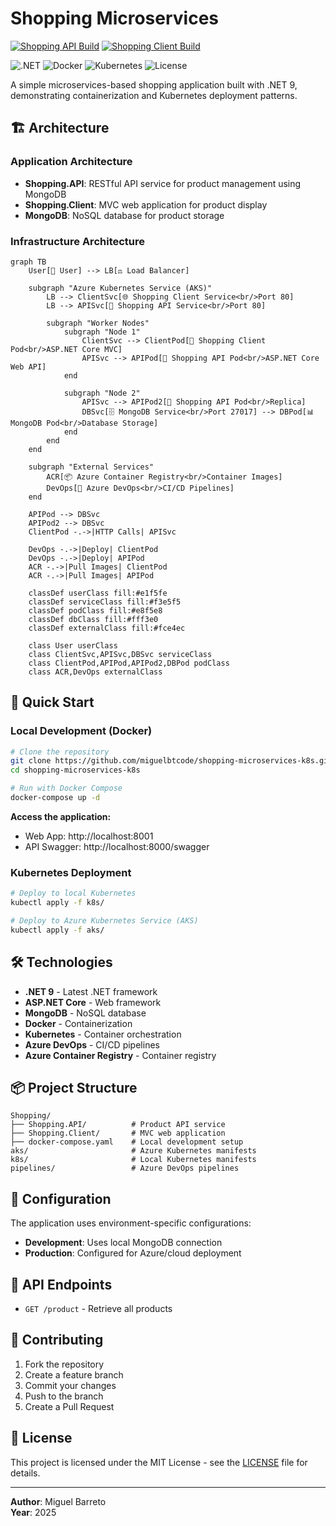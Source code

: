# Shopping Microservices

[![Shopping API Build](https://dev.azure.com/mabt2206/shopping/_apis/build/status%2Fshoppingapi-pipeline?branchName=main)](https://dev.azure.com/mabt2206/shopping/_build/latest?definitionId=3&branchName=main)
[![Shopping Client Build](https://dev.azure.com/mabt2206/shopping/_apis/build/status%2Fshoppingclient-pipeline?branchName=main)](https://dev.azure.com/mabt2206/shopping/_build/latest?definitionId=4&branchName=main)

![.NET](https://img.shields.io/badge/.NET-9.0-purple)
![Docker](https://img.shields.io/badge/Docker-Enabled-blue)
![Kubernetes](https://img.shields.io/badge/Kubernetes-Ready-326CE5)
![License](https://img.shields.io/badge/License-MIT-green)

A simple microservices-based shopping application built with .NET 9, demonstrating containerization and Kubernetes deployment patterns.

## 🏗️ Architecture

### Application Architecture
- **Shopping.API**: RESTful API service for product management using MongoDB
- **Shopping.Client**: MVC web application for product display
- **MongoDB**: NoSQL database for product storage

### Infrastructure Architecture

```mermaid
graph TB
    User[👤 User] --> LB[⚖️ Load Balancer]
    
    subgraph "Azure Kubernetes Service (AKS)"
        LB --> ClientSvc[🌐 Shopping Client Service<br/>Port 80]
        LB --> APISvc[🔗 Shopping API Service<br/>Port 80]
        
        subgraph "Worker Nodes"
            subgraph "Node 1"
                ClientSvc --> ClientPod[📱 Shopping Client Pod<br/>ASP.NET Core MVC]
                APISvc --> APIPod[🔧 Shopping API Pod<br/>ASP.NET Core Web API]
            end
            
            subgraph "Node 2"
                APISvc --> APIPod2[🔧 Shopping API Pod<br/>Replica]
                DBSvc[🗄️ MongoDB Service<br/>Port 27017] --> DBPod[📊 MongoDB Pod<br/>Database Storage]
            end
        end
    end
    
    subgraph "External Services"
        ACR[📦 Azure Container Registry<br/>Container Images]
        DevOps[🚀 Azure DevOps<br/>CI/CD Pipelines]
    end
    
    APIPod --> DBSvc
    APIPod2 --> DBSvc
    ClientPod -.->|HTTP Calls| APISvc
    
    DevOps -.->|Deploy| ClientPod
    DevOps -.->|Deploy| APIPod
    ACR -.->|Pull Images| ClientPod
    ACR -.->|Pull Images| APIPod
    
    classDef userClass fill:#e1f5fe
    classDef serviceClass fill:#f3e5f5
    classDef podClass fill:#e8f5e8
    classDef dbClass fill:#fff3e0
    classDef externalClass fill:#fce4ec
    
    class User userClass
    class ClientSvc,APISvc,DBSvc serviceClass
    class ClientPod,APIPod,APIPod2,DBPod podClass
    class ACR,DevOps externalClass
```

## 🚀 Quick Start

### Local Development (Docker)

```bash
# Clone the repository
git clone https://github.com/miguelbtcode/shopping-microservices-k8s.git
cd shopping-microservices-k8s

# Run with Docker Compose
docker-compose up -d
```

**Access the application:**
- Web App: http://localhost:8001
- API Swagger: http://localhost:8000/swagger

### Kubernetes Deployment

```bash
# Deploy to local Kubernetes
kubectl apply -f k8s/

# Deploy to Azure Kubernetes Service (AKS)
kubectl apply -f aks/
```

## 🛠️ Technologies

- **.NET 9** - Latest .NET framework
- **ASP.NET Core** - Web framework
- **MongoDB** - NoSQL database
- **Docker** - Containerization
- **Kubernetes** - Container orchestration
- **Azure DevOps** - CI/CD pipelines
- **Azure Container Registry** - Container registry

## 📦 Project Structure

```
Shopping/
├── Shopping.API/          # Product API service
├── Shopping.Client/       # MVC web application
├── docker-compose.yaml    # Local development setup
aks/                       # Azure Kubernetes manifests
k8s/                       # Local Kubernetes manifests
pipelines/                 # Azure DevOps pipelines
```

## 🔧 Configuration

The application uses environment-specific configurations:

- **Development**: Uses local MongoDB connection
- **Production**: Configured for Azure/cloud deployment

## 📝 API Endpoints

- `GET /product` - Retrieve all products

## 🤝 Contributing

1. Fork the repository
2. Create a feature branch
3. Commit your changes
4. Push to the branch
5. Create a Pull Request

## 📄 License

This project is licensed under the MIT License - see the [LICENSE](LICENSE) file for details.

---

**Author**: Miguel Barreto  
**Year**: 2025

